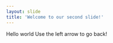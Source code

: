 ```yaml
---
layout: slide
title: 'Welcome to our second slide!'
---
```


Hello world
Use the left arrow to go back!
